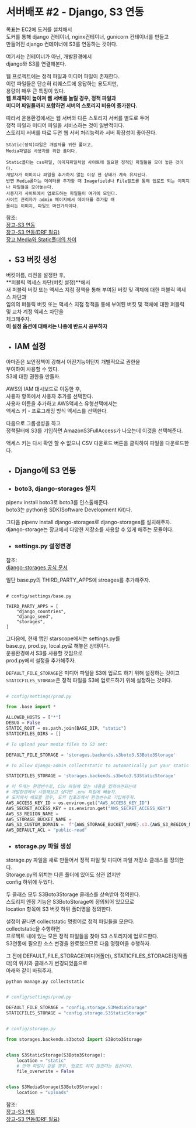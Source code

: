 # 서버배포 #2 - Django, S3 연동

목표는 EC2에 도커를 설치해서  
도커를 통해 django 컨테이너, nginx컨테이너, gunicorn 컨테이너를 만들고  
만들어진 django 컨테이너에 S3를 연동하는 것이다.  

여기서는 컨테이너가 아닌, 개발환경에서  
django와 S3를 연결해본다.  

웹 프로젝트에는 정적 파일과 미디어 파일이 존재한다.  
이런 파일들은 단순히 리퀘스트에 응답하는 용도지만,  
용량이 매우 큰 특징이 있다.  
**웹 트래픽이 높아져 웹 서버를 늘릴 경우, 정적 파일과**  
**미디어 파일들까지 포함하면 서버의 스토리지 비용이 증가한다.**  

따라서 운용환경에서는 웹 서버와 다른 스토리지 서버를 별도로 두어  
정적 파일과 미디어 파일을 서비스하는 것이 일반적이다.  
스토리지 서버를 따로 두면 웹 서버 처리능력과 서버 확장성이 좋아진다.  

    Static(정적)파일은 개발자를 위한 폴더고,  
    Media파일은 사용자를 위한 폴더다.  

    Static폴더는 css파일, 이미지파일처럼 사이트에 필요한 정적인 파일들을 모아 놓은 것이다.  
    개발자가 이미지나 파일을 추가하지 않는 이상 현 상태가 계속 유지된다.  
    반면 Media폴더는 데이터를 추가할 때 Imagefield나 File필드를 통해 업로드 되는 이미지나 파일들을 모아놓는다.  
    사용자가 사이트에서 업로드하는 파일들이 여기에 모인다.  
    사이트 관리자가 admin 페이지에서 데이터를 추가할 때  
    올리는 이미지, 파일도 마찬가지이다.  


참조:  
[장고-S3 연동](https://sys09270883.github.io/web/52/)  
[장고-S3 연동(DRF 필요)](https://richone.tistory.com/7)  
[장고 Media와 Static폴더의 차이](https://roseline124.github.io/django/2019/03/27/pickmeal-media.html#:~:text=Media%EC%99%80%20Static%20%ED%8F%B4%EB%8D%94%EC%9D%98%20%EC%B0%A8%EC%9D%B4&text=Static%20%ED%8F%B4%EB%8D%94%EB%8A%94%20css%ED%8C%8C%EC%9D%BC,%ED%8C%8C%EC%9D%BC%EB%93%A4%EC%9D%84%20%EB%AA%A8%EC%95%84%EB%86%93%EC%9D%80%20%EA%B2%83%EC%9D%B4%EB%8B%A4.&text=%EB%B0%98%EB%A9%B4%2C%20Media%20%ED%8F%B4%EB%8D%94%EB%8A%94%20%EB%8D%B0%EC%9D%B4%ED%84%B0,%EB%82%98%20%ED%8C%8C%EC%9D%BC%EB%93%A4%EC%9D%84%20%EB%AA%A8%EC%95%84%EB%86%93%EB%8A%94%EB%8B%A4.)  

- ## S3 버킷 생성
버킷이름, 리전을 설정한 후,  
**퍼블릭 엑세스 차단(버킷 설정)**에서  
새 퍼블릭 버킷 또는 액세스 지점 정책을 통해 부여된 버킷 및 객체에 대한 퍼블릭 엑세스 차단과  
임의의 퍼블릭 버킷 또는 액세스 지점 정책을 통해 부여된 버킷 및 객체에 대한 퍼블릭 및 교차 계정 엑세스 차단을  
체크해주자.   
**이 설정 옵션에 대해서는 나중에 반드시 공부하자**  

- ## IAM 설정
아마존은 보안정책이 강해서 어떤기능이던지 개별적으로 권한을  
부여하여 사용할 수 있다.  
S3에 대한 권한을 만들자.  

AWS의 IAM 대시보드로 이동한 후,  
사용자 항목에서 사용자 추가를 선택한다.  
사용자 이름을 추가하고 AWS액세스 유형선택에서는  
액세스 키 - 프로그래밍 방식 엑세스를 선택한다.  

다음으로 그룹생성을 하고  
정책필터에 S3를 기입하면 AmazonS3FullAccess가 나오는데 이것을 선택해준다.  

액세스 키는 다시 확인 할 수 없으니 CSV 다운로드 버튼을 클릭하여 파일을 다운로드한다.  

- ## Django에 S3 연동

- ### boto3, django-storages 설치
pipenv install boto3로 boto3를 인스톨해준다.  
boto3는 python용 SDK(Software Development Kit)다.  

그다음 pipenv install django-storages로 django-storages를 설치해주자.  
django-storage는 장고에서 다양한 저장소를 사용할 수 있게 해주는 모듈이다.  

- ### settings.py 설정변경

참조:  
[django-storages 공식 문서](https://django-storages.readthedocs.io/en/latest/)  

일단 base.py의 THIRD_PARTY_APPS에 stroages를 추가해주자.

```

# config/settings/base.py

THIRD_PARTY_APPS = [
    "django_countries",
    "django_seed",
    "storages",
]

```


그다음에, 현재 앱인 starscope에서는 settings.py를  
base.py, prod.py, local.py로 해놓은 상태이다.  
운용환경에서 S3를 사용할 것임으로  
prod.py에서 설정을 추가해주자.  

`DEFAULT_FILE_STORAGE`은 미디어 파일을 S3에 업로드 하기 위해 설정하는 것이고  
`STATICFILES_STORAGE`은 정적 파일을 S3에 업로드하기 위해 설정하는 것이다.  


```python

# config/settings/prod.py

from .base import *

ALLOWED_HOSTS = ["*"]
DEBUG = False
STATIC_ROOT = os.path.join(BASE_DIR, "static")
STATICFILES_DIRS = []

# To upload your media files to S3 set:

DEFAULT_FILE_STORAGE = 'storages.backends.s3boto3.S3Boto3Storage'

# To allow django-admin collectstatic to automatically put your static files in your bucket set the following in your settings.py:

STATICFILES_STORAGE = 'storages.backends.s3boto3.S3StaticStorage'

# 이 두개는 환경변수로, CSV 파일에 있는 내용을 입력하면되는데  
# 개발환경에서 시험해보고 싶다면 .env 파일에 빼놓자.
# 도커에서 배포할 경우, 도커 컴포즈에서 환경변수로 기입해주자.  
AWS_ACCESS_KEY_ID = os.environ.get("AWS_ACCESS_KEY_ID")
AWS_SECRET_ACCESS_KEY = os.environ.get("AWS_SECRET_ACCESS_KEY")
AWS_S3_REGION_NAME =
AWS_STORAGE_BUCKET_NAME =
AWS_S3_CUSTOM_DOMAIN =  f"{AWS_STORAGE_BUCKET_NAME}.s3.{AWS_S3_REGION_NAME}.amazonaws.com"
AWS_DEFAULT_ACL = "public-read"

```

- ### storage.py 파일 생성

storage.py 파일을 새로 만들어서 정적 파일 및 미디어 파일 저장소 클래스를 정의한다.  
Storage.py의 위치는 다른 폴더에 있어도 상관 없지만  
config 하위에 두었다.  

두 클래스 모두 S3Boto3Storage 클래스를 상속받아 정의한다.  
스토리지 엔징 기능은 S3BotoStorage에 정의되어 있으므로  
location 항목에 S3 버킷 하위 폴더명을 정의한다.  

설정이 끝나면 collectstatic 명령어로 정적 파일들을 모은다.  
collectstatic을 수행하면  
프로젝트 내에 있는 모든 정적 파일들을 찾아 S3 스토리지에 업로드한다.  
S3연동에 필요한 소스 변경을 완료했으므로 다음 명령어을 수행하자.

그 전에 DEFAULT_FILE_STORAGE(미디어폴더), STATICFILES_STORAGE(정적폴더)의 위치와 클래스가 변경되었음으로  
아래와 같이 바꿔주자.  

```
python manage.py collectstatic
```

```python

# config/settings/prod.py

DEFAULT_FILE_STORAGE = "config.storage.S3MediaStorage"
STATICFILES_STORAGE = "config.storage.S3StaticStorage"


```

```python

# config/storage.py

from storages.backends.s3boto3 import S3Boto3Storage


class S3StaticStorage(S3Boto3Storage):
    location = "static"
    # 만약 파일이 같을 경우, 업로드 하지 않겠다는 옵션이다.
    file_overwrite = False


class S3MediaStorage(S3Boto3Storage):
    location = "uploads"
```

참조:  
[장고-S3 연동](https://sys09270883.github.io/web/52/)  
[장고-S3 연동(DRF 필요)](https://richone.tistory.com/7)  